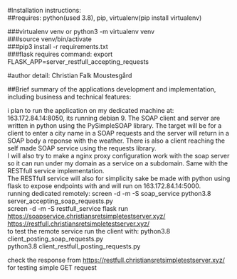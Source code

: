 #Installation instructions: <br/>
##requires: python(used 3.8), pip, virtualenv(pip install virtualenv) <br/>

###virtualenv venv or python3 -m virtualenv venv <br/>
###source venv/bin/activate <br/>
###pip3 install -r requirements.txt <br/>
###flask requires command: export FLASK_APP=server_restfull_accepting_requests <br/>

#author detail: Christian Falk Moustesgård <br/>

##Brief summary of the applications development and implementation, including business and technical features: <br/>

i plan to run the application on my dedicated machine at: 163.172.84.14:8050, its running debian 9. 
The SOAP client and server are written in python using the PySimpleSOAP library. The target will be for a client to enter a city name in a SOAP requests and the server will return in a SOAP body a reponse with the weather. There is also
a client reaching the self made SOAP service using the requests library. <br/>
I will also try to make a nginx proxy configuration work with the soap server so it can run under my domain as a service on a subdomain. Same with the RESTfull service implementation. <br/>
The RESTfull service will also for simplicity sake be made with python using flask to expose endpoints with and will run on 163.172.84.14:5000.
 <br/>
running dedicated remotely: screen -d -m -S soap_service python3.8 server_accepting_soap_requests.py <br/>
                            screen -d -m -S restfull_service flask run
<br/>
https://soapservice.christiansretsimpletestserver.xyz/
<br/>
https://restfull.christiansretsimpletestserver.xyz/
<br/>
to test the remote service run the client with: python3.8 client_posting_soap_requests.py 
<br/> 
python3.8 client_restfull_posting_requests.py  <br/>

check the response from https://restfull.christiansretsimpletestserver.xyz/ for testing simple GET request

